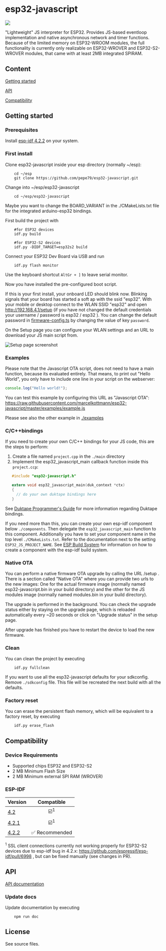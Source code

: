 # esp32-javascript

![](https://github.com/marcelkottmann/esp32-javascript/workflows/Build/badge.svg)

"Lightweight" JS interpreter for ESP32. Provides JS-based eventloop implementation
and native asynchronous network and timer functions.
Because of the limited memory on ESP32-WROOM modules, the full functionality is currently only realizable on ESP32-WROVER and ESP32-S2-WROVER modules, that came with at least 2MB integrated SPIRAM.

## Content

[Getting started](#getting-started)

[API](#api)

[Compatibility](#compatibility)

## Getting started

### Prerequisites

Install [esp-idf 4.2.2](https://docs.espressif.com/projects/esp-idf/en/release-v4.2/esp32/get-started/index.html) on your system.

### First install

Clone esp32-javascript inside your esp directory (normally ~/esp):

```shell
    cd ~/esp
    git clone https://github.com/pepe79/esp32-javascript.git
```

Change into ~/esp/esp32-javascript

```shell
    cd ~/esp/esp32-javascript
```

Maybe you want to change the BOARD_VARIANT in the ./CMakeLists.txt file 
for the integrated arduino-esp32 bindings.

First build the project with

```shell
    #for ESP32 devices
    idf.py build

    #for ESP32-S2 devices
    idf.py -DIDF_TARGET=esp32s2 build
```

Connect your ESP32 Dev Board via USB and run

```shell
    idf.py flash monitor
```

Use the keyboard shortcut `AltGr + ]` to leave serial monitor.

Now you have installed the pre-configured boot script.

If this is your first install, your onboard LED should blink now. Blinking signals that your board has started a soft ap with the ssid "esp32". With your mobile or desktop connect to the WLAN SSID "esp32" and open http://192.168.4.1/setup (if you have not changed the default credentials your username / password is esp32 / esp32 ). You can change the default password in
[firmware-config.ts](./components/esp32-javascript/modules/esp32-javascript/firmware-config.ts) by changing the value of key `password`.

On the Setup page you can configure your WLAN settings and an URL to download your JS main script from.

![Setup page screenshot](setup.png)
### Examples

Please note that the Javascript OTA script, does not need to have a main function, because its evaluated entirely.
That means, to print out "Hello World", you only have to include one line in your script on the webserver:

```js
console.log("Hello world!");
```

You can test this example by configuring this URL as "Javascript OTA":
https://raw.githubusercontent.com/marcelkottmann/esp32-javascript/master/examples/example.js

Please see also the other example in  [./examples](./examples)

### C/C++bindings

If you need to create your own C/C++ bindings for your JS code, this are the steps to perform:

1. Create a file named `project.cpp` in the `./main` directory
2. Implement the esp32_javascript_main callback function inside this `project.ccp`:

```c
   #include "esp32-javascript.h"

   extern void esp32_javascript_main(duk_context *ctx)
   {
     // do your own duktape bindings here
   }
```

See [Duktape Programmer's Guide](https://duktape.org/guide.html) for more information regarding Duktape bindings.

If you need more than this, you can create your own esp-idf component below `./components`. Then delegate the `esp32_javascript_main` function to this component.
Additionally you have to set your component name in the top level `./CMakeLists.txt`. Refer to the documentation next to the setting `ESP32_JS_PROJECT_NAME`.
See [ESP Build System](https://docs.espressif.com/projects/esp-idf/en/latest/esp32/api-guides/build-system.html) for information on how to create a component with the esp-idf build system.

### Native OTA

You can perform a native firmware OTA upgrade by calling the URL /setup . There is a section called "Native OTA" where you can provide two urls to the new images: One for the actual firmware image (normally named esp32-javascript.bin in your build directory) and the other for the JS modules image (normally named modules.bin in your build directory).

The upgrade is performed in the background. You can check the upgrade status either by staying on the upgrade page, which is reloaded automatically every ~20 seconds or click on "Upgrade status" in the setup page.

After upgrade has finished you have to restart the device to load the new firmware.
### Clean

You can clean the project by executing

```shell
    idf.py fullclean
```

If you want to use all the esp32-javascript defaults for your sdkconfig. Remove `./sdkconfig` file. This file will be recreated the next build with all the defaults. 
### Factory reset

You can erase the persistent flash memory, which will be equivalent to a factory reset, by executing

```shell
    idf.py erase_flash
```

## Compatibility

### Device Requirements
* Supported chips ESP32 and ESP32-S2
* 2 MB Minimum Flash Size
* 2 MB Minimum external SPI RAM (WROVER)

### ESP-IDF

| Version                                                           |       Compatible       |
| ----------------------------------------------------------------- | :--------------------: |
| [4.2](https://github.com/espressif/esp-idf/releases/tag/v4.2)     | ☑️<sup>1</sup> |
| [4.2.1](https://github.com/espressif/esp-idf/releases/tag/v4.2.1) | ☑️<sup>1</sup> |
| [4.2.2](https://github.com/espressif/esp-idf/releases/tag/v4.2.2) | ✅ Recommended |

<sup>1</sup> SSL client connections currently not working properly for ESP32-S2 devices due to esp-idf bug in 4.2.x:
https://github.com/espressif/esp-idf/pull/6998 , but can be fixed manually (see changes in PR).

## API

[API documentation](docs/README.md)

### Update docs

Update documentation by executing

```shell
    npm run doc
```

## License

See source files.
